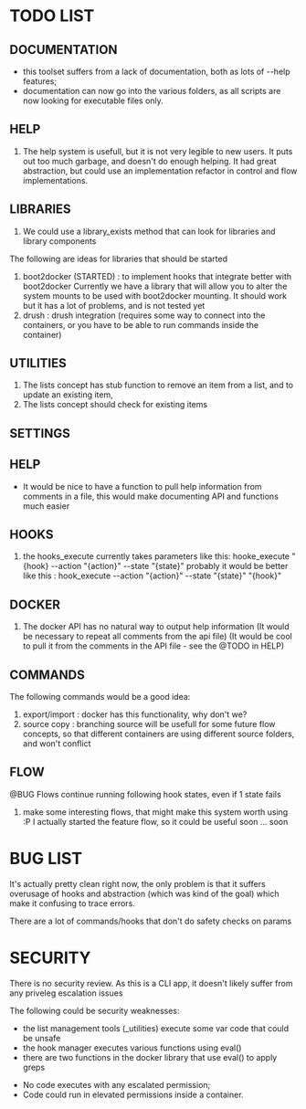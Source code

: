 # TODO LIST #

## DOCUMENTATION ##

* this toolset suffers from a lack of documentation, both as lots of --help features;
* documentation can now go into the various folders, as all scripts are now looking for executable files only.

## HELP ##

1. The help system is usefull, but it is not very legible to new users.  It
   puts out too much garbage, and doesn't do enough helping.
   It had great abstraction, but could use an implementation refactor in
   control and flow implementations.

## LIBRARIES ##

1. We could use a library_exists method that can look for libraries and library components

The following are ideas for libraries that should be started

1. boot2docker (STARTED) : to implement hooks that integrate better with boot2docker
   Currently we have a library that will allow you to alter the system mounts to be
   used with boot2docker mounting.  It should work but it has a lot of problems, and
   is not tested yet
2. drush : drush integration (requires some way to connect into the containers,
     or you have to be able to run commands inside the container)

## UTILITIES ##

1. The lists concept has stub function to remove an item from a list, and to update an existing item,
2. The lists concept should check for existing items

## SETTINGS ##


## HELP ##

* It would be nice to have a function to pull help information from comments in a file, this would make
  documenting API and functions much easier

## HOOKS ##

1. the hooks_execute currently takes parameters like this: hooke_execute "{hook} --action "{action}" --state "{state}"
   probably it would be better like this : hook_execute --action "{action}" --state "{state}" "{hook}"

## DOCKER ##

1. The docker API has no natural way to output help information (It would be necessary to repeat all comments from the api file)
   (It would be cool to pull it from the comments in the API file - see the @TODO in HELP)

## COMMANDS ##

The following commands would be a good idea:

1. export/import : docker has this functionality, why don't we?
2. source copy : branching source will be usefull for some future flow
      concepts, so that different containers are using different source
      folders, and won't conflict

## FLOW ##

@BUG Flows continue running following hook states, even if 1 state fails

1. make some interesting flows, that might make this system worth using  :P
    I actually started the feature flow, so it could be useful soon ... soon

# BUG LIST #

It's actually pretty clean right now, the only problem is that it suffers
overusage of hooks and abstraction (which was kind of the goal) which make
it confusing to trace errors.

There are a lot of commands/hooks that don't do safety checks on params

# SECURITY #

There is no security review.  As this is a CLI app, it doesn't likely suffer from any priveleg escalation issues

The following could be security weaknesses:

- the list management tools (_utilities) execute some var code that could be unsafe
- the hook manager executes various functions using eval()
- there are two functions in the docker library that use eval() to apply greps

* No code executes with any escalated permission;
* Code could run in elevated permissions inside a container.
